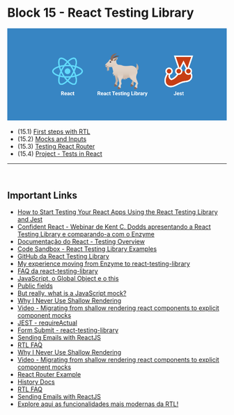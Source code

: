 # Block 15 - React Testing Library

![RTL](rtl.png)

- (15.1) [First steps with RTL](https://github.com/LeonarDev/Trybe/tree/main/Exercises/front-end/block_15/15.1)
- (15.2) [Mocks and Inputs](https://github.com/LeonarDev/Trybe/tree/main/Exercises/front-end/block_15/15.2)
- (15.3) [Testing React Router](https://github.com/LeonarDev/Trybe/tree/main/Exercises/front-end/block_15/15.3)
- (15.4) [Project - Tests in React]()

<hr>
<br>

## Important Links

- [How to Start Testing Your React Apps Using the React Testing Library and Jest](https://www.freecodecamp.org/news/8-simple-steps-to-start-testing-react-apps-using-react-testing-library-and-jest/)
- [Confident React - Webinar de Kent C. Dodds apresentando a React Testing Library e comparando-a com o Enzyme](https://applitools.com/blog/react-kent-c-dodds-frontend-visual-testing?utm_referrer=https://github.com/frontendbr/forum/issues/1501)
- [Documentação do React - Testing Overview](https://reactjs.org/docs/testing.html)
- [Code Sandbox - React Testing Library Examples](https://codesandbox.io/s/github/kentcdodds/react-testing-library-examples)
- [GitHub da React Testing Library](https://github.com/testing-library/react-testing-library)
- [My experience moving from Enzyme to react-testing-library](https://medium.com/@boyney123/my-experience-moving-from-enzyme-to-react-testing-library-5ac65d992ce)
- [FAQ da react-testing-library](https://testing-library.com/docs/react-testing-library/faq)
- [JavaScript, o Global Object e o this](https://medium.com/@felquis/javascript-o-global-object-e-o-this-ceda36059cff)
- [Public fields](https://developer.mozilla.org/en-US/docs/Web/JavaScript/Reference/Classes/Class_fields)
- [But really, what is a JavaScript mock?](https://kentcdodds.com/blog/but-really-what-is-a-javascript-mock)
- [Why I Never Use Shallow Rendering](https://kentcdodds.com/blog/why-i-never-use-shallow-rendering)
- [Video - Migrating from shallow rendering react components to explicit component mocks](https://www.youtube.com/watch?v=LHUdxkThTM0)
- [JEST - requireActual](https://jestjs.io/docs/en/jest-object#jestrequireactualmodulename)
- [Form Submit - react-testing-library](https://codesandbox.io/s/3vrjmrpr05)
- [Sending Emails with ReactJS](https://blog.mailtrap.io/react-send-email/)
- [RTL FAQ](https://testing-library.com/docs/react-testing-library/faq)
- [Why I Never Use Shallow Rendering](https://kentcdodds.com/blog/why-i-never-use-shallow-rendering)
- [Video - Migrating from shallow rendering react components to explicit component mocks](https://www.youtube.com/watch?v=LHUdxkThTM0)
- [React Router Example](https://testing-library.com/docs/example-react-router)
- [History Docs](https://github.com/ReactTraining/history/tree/master/docs)
- [RTL FAQ](https://testing-library.com/docs/react-testing-library/faq)
- [Sending Emails with ReactJS](https://blog.mailtrap.io/react-send-email/)
- [Explore aqui as funcionalidades mais modernas da RTL!](https://kentcdodds.com/blog/common-mistakes-with-react-testing-library/)